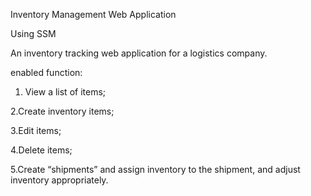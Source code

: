 Inventory Management Web Application


Using SSM


An inventory tracking web application for a logistics company. 


enabled function:

1. View a list of items;

2.Create inventory items;

3.Edit items;

4.Delete items;

5.Create “shipments” and assign inventory to the shipment, and adjust inventory appropriately.


